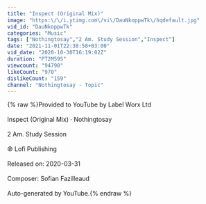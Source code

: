 ```yaml
---
title: "Inspect (Original Mix)"
image: "https:\/\/i.ytimg.com\/vi\/DauNkoppwTk\/hqdefault.jpg"
vid_id: "DauNkoppwTk"
categories: "Music"
tags: ["Nothingtosay","2 Am. Study Session","Inspect"]
date: "2021-11-01T22:38:58+03:00"
vid_date: "2020-10-30T16:19:02Z"
duration: "PT2M59S"
viewcount: "94790"
likeCount: "970"
dislikeCount: "159"
channel: "Nothingtosay - Topic"
---
```

{% raw %}Provided to YouTube by Label Worx Ltd<br /><br />Inspect (Original Mix) · Nothingtosay<br /><br />2 Am. Study Session<br /><br />℗ Lofi Publishing<br /><br />Released on: 2020-03-31<br /><br />Composer: Sofian Fazilleaud<br /><br />Auto-generated by YouTube.{% endraw %}
